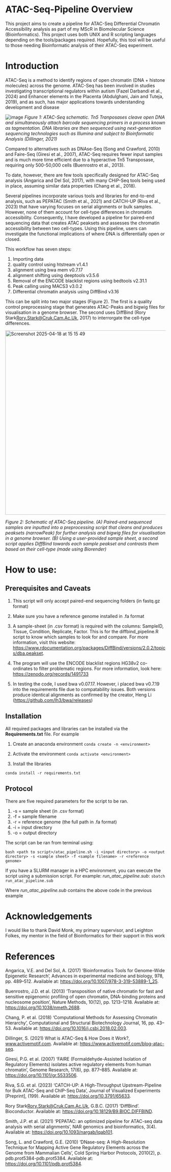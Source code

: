 # ATAC-Seq-Pipeline Overview
This project aims to create a pipeline for ATAC-Seq Differential Chromatin Accessibility analysis as part of my MScR in Biomolecular Science (Bioinformatics). This project uses both UNIX and R scripting languages depending on the tools/packages required. Hopefully, this tool will be useful to those needing Bioinformatic analysis of their ATAC-Seq experiment.

# Introduction

ATAC-Seq is a method to identify regions of open chromatin (DNA + histone molecules) across the genome. ATAC-Seq has been involved in studies investigating transcriptional regulators within autism (Fazel Darbandi et al., 2024) and Enhancer elements in the Placenta (Abdulghani, Jain and Tuteja, 2019), and as such, has major applications towards understanding development and disease 

![image](https://github.com/user-attachments/assets/6b1cd157-c989-42ed-996e-b6d9a320b5a6)
_Figure 1: ATAC-Seq schematic. Tn5 Tranposases cleave open DNA and simultaneously attach barcode sequencing primers in a process known as tagmentation. DNA libraries are then sequenced using next-generation sequencing technologies such as Illumina and subject to Bioinformatic Analysis (Dillinger, 2021)_

Compared to alternatives such as DNAse-Seq (Song and Crawford, 2010) and Faire-Seq (Giresi et al., 2007), ATAC-Seq requires fewer input samples and is much more time efficient due to a hyperactive Tn5 Transposase, requiring only 500-50,000 cells (Buenrostro et al., 2013).

To date, however, there are few tools specifically designed for ATAC-Seq analysis (Angarica and Del Sol, 2017), with many CHiP-Seq tools being used in place, assuming similar data properties (Chang et al., 2018). 

Several pipelines incorporate various tools and libraries for end-to-end analysis, such as PEPATAC (Smith et al., 2021) and CATCH-UP (Riva et al., 2023) that have varying focuses on serial alignments or bulk samples. However, none of them account for cell-type differences in chromatin accessibility. Consequently, I have developed a pipeline for paired-end sequencing data that creates ATAC peaksets and assesses the chromatin accessibility between two cell-types. Using this pipeline, users can investigate the functional implications of where DNA is differentially open or closed.

This workflow has seven steps:
1. Importing data
2. quality control using htstream v1.4.1
3. alignment using bwa mem v0.7.17
4. alignment shifting using deeptools v3.5.6
5. Removal of the ENCODE blacklist regions using bedtools v2.31.1
6. Peak calling using MACS3 v3.0.2
7. Differential chromatin analysis using DiffBind v3.16

This can be split into two major stages (Figure 2). The first is a quality control preprocessing stage that generates ATAC-Peaks and bigwig files for visualisation in a genome browser. The second uses DiffBind (Rory Stark<Rory.Stark@Cruk.Cam.Ac.Uk>, 2017) to interrorgate the cell-type differences. 

<img width="577" alt="Screenshot 2025-04-18 at 15 15 49" src="https://github.com/user-attachments/assets/9492946f-924f-4fe2-bfb0-05ac6ae8f99f" />

_Figure 2: Schematic of ATAC-Seq pipeline. (A) Paired-end sequenced samples are inputted into a preprocessing script that cleans and produces peaksets (narrowPeak) for further analysis and bigwig files for visualisation in a genome browser. (B) Using a user-provided sample sheet,  a second script applies DiffBind towards each sample peakset and contrasts them based on their cell-type (made using Biorender)_



# How to use: 

## Prerequisites and Caveats

1. This script will only accept paired-end sequencing folders (in fastq.gz format)
   
2. Make sure you have a reference genome installed in .fa format
   
3. A sample-sheet (in .csv format) is required with the columns: SampleID, Tissue, Condition, Replicate, Factor. This is for the diffbind_pipeline.R script to know which samples to look for and compare. For more information, visit this website: https://www.rdocumentation.org/packages/DiffBind/versions/2.0.2/topics/dba.peakset.

4. The program will use the ENCODE blacklist regions HG38v2 co-ordinates to filter problematic regions. For more information, look here: https://zenodo.org/records/1491733

5. In testing the code, I used bwa v0.07.17. However, i placed bwa v0.7.19 into the requirements file due to compatability issues. Both versions produce identical alignments as confirmed by the creator, Heng Li (https://github.com/lh3/bwa/releases)

## Installation
All required packages and libraries can be installed via the **Requirements.txt** file. For example

1. Create an anaconda environment
``` conda create -n <environment> ```

2. Activate the environment
``` conda activate <environment> ```

3. Install the libraries

``` conda install -r requirements.txt  ```


## Protocol 

There are five required parameters for the script to be ran. 
1. -s = sample sheet (in .csv format)
2. -f = sample filename
3. -r = reference genome (the full path in .fa format)
4. -i = input directory
5. -o = output directory


The script can be ran from terminal using:

``` bash <path to script>/atac_pipeline.sh -i <input directory> -o <output directory> -s <sample sheet> -f <sample filename> -r <reference genome> ``` 

If you have a SLURM manager in a HPC environment, you can execute the script using a submission script. For example: _run_atac_pipeline.sub_:
```sbatch run_atac_pipeline.sub```

Where _run_atac_pipeline.sub_ contains the above code in the previous example

# Acknowledgements
I would like to thank David Monk, my primary supervisor, and Leighton Folkes, my mentor in the field of Bioinformatics for their support in this work


# References
Angarica, V.E. and Del Sol, A. (2017) ‘Bioinformatics Tools for Genome-Wide Epigenetic Research’, Advances in experimental medicine and biology, 978, pp. 489–512. Available at: https://doi.org/10.1007/978-3-319-53889-1_25.

Buenrostro, J.D. et al. (2013) ‘Transposition of native chromatin for fast and sensitive epigenomic profiling of open chromatin, DNA-binding proteins and nucleosome position’, Nature Methods, 10(12), pp. 1213–1218. Available at: https://doi.org/10.1038/nmeth.2688.

Chang, P. et al. (2018) ‘Computational Methods for Assessing Chromatin Hierarchy’, Computational and Structural Biotechnology Journal, 16, pp. 43–53. Available at: https://doi.org/10.1016/j.csbj.2018.02.003.

Dillinger, S. (2021) What is ATAC-Seq & How Does it Work?, www.activemotif.com. Available at: https://www.activemotif.com/blog-atac-seq.

Giresi, P.G. et al. (2007) ‘FAIRE (Formaldehyde-Assisted Isolation of Regulatory Elements) isolates active regulatory elements from human chromatin’, Genome Research, 17(6), pp. 877–885. Available at: https://doi.org/10.1101/gr.5533506.

Riva, S.G. et al. (2023) ‘CATCH-UP: A High-Throughput Upstream-Pipeline for Bulk ATAC-Seq and ChIP-Seq Data’, Journal of Visualized Experiments [Preprint], (199). Available at: https://doi.org/10.3791/65633.

Rory Stark<Rory.Stark@Cruk.Cam.Ac.Uk>, G.B.C. (2017) ‘DiffBind’. Bioconductor. Available at: https://doi.org/10.18129/B9.BIOC.DIFFBIND.

Smith, J.P. et al. (2021) ‘PEPATAC: an optimized pipeline for ATAC-seq data analysis with serial alignments’, NAR genomics and bioinformatics, 3(4). Available at: https://doi.org/10.1093/nargab/lqab101.

Song, L. and Crawford, G.E. (2010) ‘DNase-seq: A High-Resolution Technique for Mapping Active Gene Regulatory Elements across the Genome from Mammalian Cells’, Cold Spring Harbor Protocols, 2010(2), p. pdb.prot5384-pdb.prot5384. Available at: https://doi.org/10.1101/pdb.prot5384.

